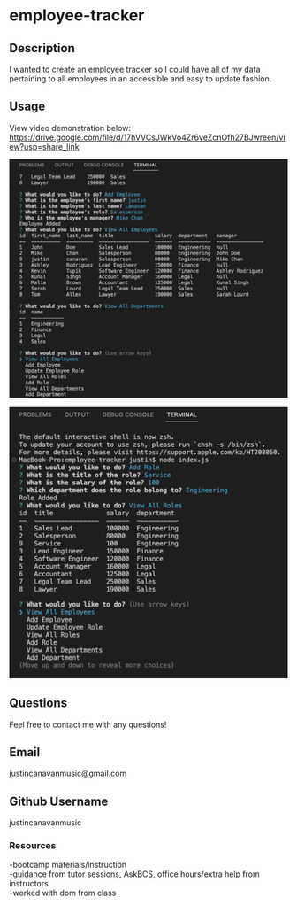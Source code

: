 # employee-tracker

## Description 

I wanted to create an employee tracker so I could have all of my data pertaining to all employees in an accessible and easy to update fashion.

## Usage

View video demonstration below:
https://drive.google.com/file/d/17hVVCsJWkVo4Zr6veZcnOfh27BJwreen/view?usp=share_link

![app screenshot](./Assets/Screenshot%202023-03-02%20at%209.37.12%20PM.png)

![app screenshot](./Assets/Screenshot%202023-03-02%20at%209.34.14%20PM.png)

## Questions

Feel free to contact me with any questions!

## Email
justincanavanmusic@gmail.com

## Github Username
justincanavanmusic

### Resources
-bootcamp materials/instruction <br>
-guidance from tutor sessions, AskBCS, office hours/extra help from instructors <br>
-worked with dom from class